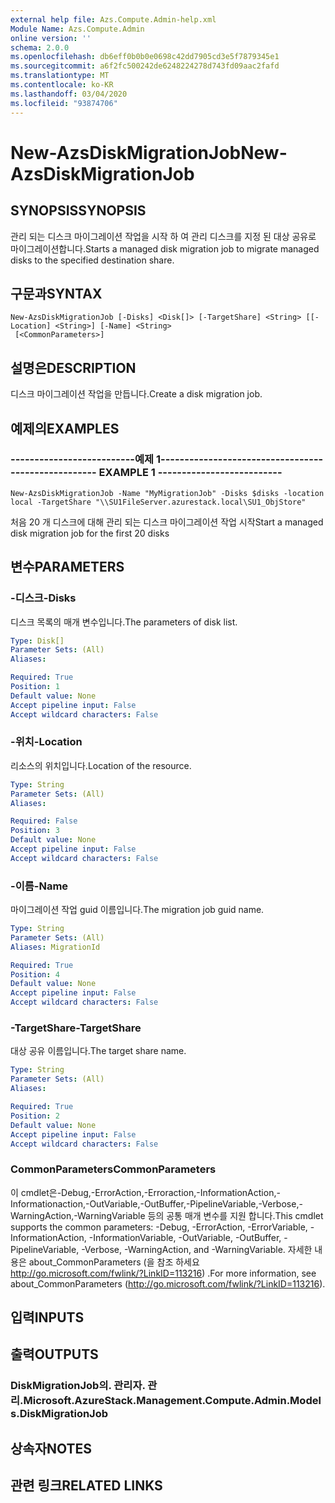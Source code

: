 ```yaml
---
external help file: Azs.Compute.Admin-help.xml
Module Name: Azs.Compute.Admin
online version: ''
schema: 2.0.0
ms.openlocfilehash: db6eff0b0b0e0698c42dd7905cd3e5f7879345e1
ms.sourcegitcommit: a6f2fc500242de6248224278d743fd09aac2fafd
ms.translationtype: MT
ms.contentlocale: ko-KR
ms.lasthandoff: 03/04/2020
ms.locfileid: "93874706"
---
```

# <span data-ttu-id="207e9-101">New-AzsDiskMigrationJob</span><span class="sxs-lookup"><span data-stu-id="207e9-101">New-AzsDiskMigrationJob</span></span>

## <span data-ttu-id="207e9-102">SYNOPSIS</span><span class="sxs-lookup"><span data-stu-id="207e9-102">SYNOPSIS</span></span>
<span data-ttu-id="207e9-103">관리 되는 디스크 마이그레이션 작업을 시작 하 여 관리 디스크를 지정 된 대상 공유로 마이그레이션합니다.</span><span class="sxs-lookup"><span data-stu-id="207e9-103">Starts a managed disk migration job to migrate managed disks to the specified destination share.</span></span>

## <span data-ttu-id="207e9-104">구문과</span><span class="sxs-lookup"><span data-stu-id="207e9-104">SYNTAX</span></span>

```
New-AzsDiskMigrationJob [-Disks] <Disk[]> [-TargetShare] <String> [[-Location] <String>] [-Name] <String>
 [<CommonParameters>]
```

## <span data-ttu-id="207e9-105">설명은</span><span class="sxs-lookup"><span data-stu-id="207e9-105">DESCRIPTION</span></span>
<span data-ttu-id="207e9-106">디스크 마이그레이션 작업을 만듭니다.</span><span class="sxs-lookup"><span data-stu-id="207e9-106">Create a disk migration job.</span></span>

## <span data-ttu-id="207e9-107">예제의</span><span class="sxs-lookup"><span data-stu-id="207e9-107">EXAMPLES</span></span>

### <span data-ttu-id="207e9-108">--------------------------예제 1--------------------------</span><span class="sxs-lookup"><span data-stu-id="207e9-108">-------------------------- EXAMPLE 1 --------------------------</span></span>
```
New-AzsDiskMigrationJob -Name "MyMigrationJob" -Disks $disks -location local -TargetShare "\\SU1FileServer.azurestack.local\SU1_ObjStore"
```

<span data-ttu-id="207e9-109">처음 20 개 디스크에 대해 관리 되는 디스크 마이그레이션 작업 시작</span><span class="sxs-lookup"><span data-stu-id="207e9-109">Start a managed disk migration job for the first 20 disks</span></span>

## <span data-ttu-id="207e9-110">변수</span><span class="sxs-lookup"><span data-stu-id="207e9-110">PARAMETERS</span></span>

### <span data-ttu-id="207e9-111">-디스크</span><span class="sxs-lookup"><span data-stu-id="207e9-111">-Disks</span></span>
<span data-ttu-id="207e9-112">디스크 목록의 매개 변수입니다.</span><span class="sxs-lookup"><span data-stu-id="207e9-112">The parameters of disk list.</span></span>

```yaml
Type: Disk[]
Parameter Sets: (All)
Aliases: 

Required: True
Position: 1
Default value: None
Accept pipeline input: False
Accept wildcard characters: False
```

### <span data-ttu-id="207e9-113">-위치</span><span class="sxs-lookup"><span data-stu-id="207e9-113">-Location</span></span>
<span data-ttu-id="207e9-114">리소스의 위치입니다.</span><span class="sxs-lookup"><span data-stu-id="207e9-114">Location of the resource.</span></span>

```yaml
Type: String
Parameter Sets: (All)
Aliases: 

Required: False
Position: 3
Default value: None
Accept pipeline input: False
Accept wildcard characters: False
```

### <span data-ttu-id="207e9-115">-이름</span><span class="sxs-lookup"><span data-stu-id="207e9-115">-Name</span></span>
<span data-ttu-id="207e9-116">마이그레이션 작업 guid 이름입니다.</span><span class="sxs-lookup"><span data-stu-id="207e9-116">The migration job guid name.</span></span>

```yaml
Type: String
Parameter Sets: (All)
Aliases: MigrationId

Required: True
Position: 4
Default value: None
Accept pipeline input: False
Accept wildcard characters: False
```

### <span data-ttu-id="207e9-117">-TargetShare</span><span class="sxs-lookup"><span data-stu-id="207e9-117">-TargetShare</span></span>
<span data-ttu-id="207e9-118">대상 공유 이름입니다.</span><span class="sxs-lookup"><span data-stu-id="207e9-118">The target share name.</span></span>

```yaml
Type: String
Parameter Sets: (All)
Aliases: 

Required: True
Position: 2
Default value: None
Accept pipeline input: False
Accept wildcard characters: False
```

### <span data-ttu-id="207e9-119">CommonParameters</span><span class="sxs-lookup"><span data-stu-id="207e9-119">CommonParameters</span></span>
<span data-ttu-id="207e9-120">이 cmdlet은-Debug,-ErrorAction,-Erroraction,-InformationAction,-Informationaction,-OutVariable,-OutBuffer,-PipelineVariable,-Verbose,-WarningAction,-WarningVariable 등의 공통 매개 변수를 지원 합니다.</span><span class="sxs-lookup"><span data-stu-id="207e9-120">This cmdlet supports the common parameters: -Debug, -ErrorAction, -ErrorVariable, -InformationAction, -InformationVariable, -OutVariable, -OutBuffer, -PipelineVariable, -Verbose, -WarningAction, and -WarningVariable.</span></span> <span data-ttu-id="207e9-121">자세한 내용은 about_CommonParameters (을 참조 하세요 http://go.microsoft.com/fwlink/?LinkID=113216) .</span><span class="sxs-lookup"><span data-stu-id="207e9-121">For more information, see about_CommonParameters (http://go.microsoft.com/fwlink/?LinkID=113216).</span></span>

## <span data-ttu-id="207e9-122">입력</span><span class="sxs-lookup"><span data-stu-id="207e9-122">INPUTS</span></span>

## <span data-ttu-id="207e9-123">출력</span><span class="sxs-lookup"><span data-stu-id="207e9-123">OUTPUTS</span></span>

### <span data-ttu-id="207e9-124">DiskMigrationJob의. 관리자. 관리.</span><span class="sxs-lookup"><span data-stu-id="207e9-124">Microsoft.AzureStack.Management.Compute.Admin.Models.DiskMigrationJob</span></span>

## <span data-ttu-id="207e9-125">상속자</span><span class="sxs-lookup"><span data-stu-id="207e9-125">NOTES</span></span>

## <span data-ttu-id="207e9-126">관련 링크</span><span class="sxs-lookup"><span data-stu-id="207e9-126">RELATED LINKS</span></span>

